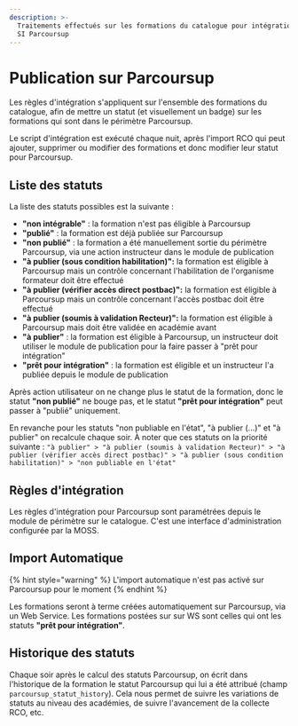```yaml
---
description: >-
  Traitements effectués sur les formations du catalogue pour intégration dans le
  SI Parcoursup
---
```


# Publication sur Parcoursup

Les règles d'intégration s'appliquent sur l'ensemble des formations du catalogue, afin de mettre un statut (et visuellement un badge) sur les formations qui sont dans le périmètre Parcoursup.

Le script d'intégration est exécuté chaque nuit, après l'import RCO qui peut ajouter, supprimer ou modifier des formations et donc modifier leur statut pour Parcoursup.

## Liste des statuts

La liste des statuts possibles est la suivante :

- **"non intégrable"** : la formation n'est pas éligible à Parcoursup
- **"publié"** : la formation est déjà publiée sur Parcoursup
- **"non publié"** : la formation a été manuellement sortie du périmètre Parcoursup, via une action instructeur dans le module de publication
- **"à publier (sous condition habilitation)":** la formation est éligible à Parcoursup mais un contrôle concernant l'habilitation de l'organisme formateur doit être effectué
- **"à publier (vérifier accès direct postbac)":** la formation est éligible à Parcoursup mais un contrôle concernant l'accès postbac doit être effectué
- **"à publier (soumis à validation Recteur)":** la formation est éligible à Parcoursup mais doit être validée en académie avant
- **"à publier"** : la formation est éligible à Parcoursup, un instructeur doit utiliser le module de publication pour la faire passer à "prêt pour intégration"
- **"prêt pour intégration"** : la formation est éligible et un instructeur l'a publiée depuis le module de publication

Après action utilisateur on ne change plus le statut de la formation, donc le statut **"non publié"** ne bouge pas, et le statut **"prêt pour intégration"** peut passer à "publié" uniquement.

En revanche pour les statuts "non publiable en l'état", "à publier (...)" et "à publier" on recalcule chaque soir. À noter que ces statuts on la priorité suivante : `"à publier" > "à publier (soumis à validation Recteur)" > "à publier (vérifier accès direct postbac)" > "à publier (sous condition habilitation)" > "non publiable en l'état"`

## Règles d'intégration

Les règles d'intégration pour Parcoursup sont paramétrées depuis le module de périmètre sur le catalogue. C'est une interface d'administration configurée par la MOSS.

## Import Automatique

{% hint style="warning" %}
L'import automatique n'est pas activé sur Parcoursup pour le moment
{% endhint %}

Les formations seront à terme créées automatiquement sur Parcoursup, via un Web Service. Les formations postées sur sur WS sont celles qui ont les statuts **"prêt pour intégration"**.

## Historique des statuts

Chaque soir après le calcul des statuts Parcoursup, on écrit dans l'historique de la formation le statut Parcoursup qui lui a été attribué (champ `parcoursup_statut_history`). Cela nous permet de suivre les variations de statuts au niveau des académies, de suivre l'avancement de la collecte RCO, etc.
